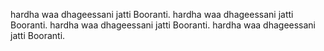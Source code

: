 hardha waa dhageessani jatti Booranti. hardha waa dhageessani jatti Booranti.
hardha waa dhageessani jatti Booranti. hardha waa dhageessani jatti Booranti.
